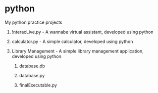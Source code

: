 # python
My python practice projects
1) !nteracLive.py - A wannabe virtual assistant, developed using python
2) calculator.py - A simple calculator, developed using python
3) Library Management - A simple library management application, developed using python

   1) database.db

   2) database.py

   3) finalExecutable.py
